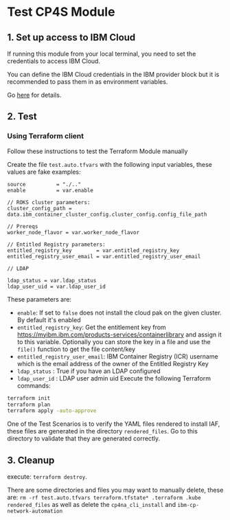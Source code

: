 # Test CP4S Module

## 1. Set up access to IBM Cloud

If running this module from your local terminal, you need to set the credentials to access IBM Cloud.

You can define the IBM Cloud credentials in the IBM provider block but it is recommended to pass them in as environment variables.

Go [here](../../CREDENTIALS.md) for details.

## 2. Test

### Using Terraform client

Follow these instructions to test the Terraform Module manually

Create the file `test.auto.tfvars` with the following input variables, these values are fake examples:

```hcl
source          = "./.."
enable          = var.enable

// ROKS cluster parameters:
cluster_config_path = data.ibm_container_cluster_config.cluster_config.config_file_path

// Prereqs
worker_node_flavor = var.worker_node_flavor

// Entitled Registry parameters:
entitled_registry_key        = var.entitled_registry_key
entitled_registry_user_email = var.entitled_registry_user_email

// LDAP

ldap_status = var.ldap_status
ldap_user_uid = var.ldap_user_id
```

These parameters are:

- `enable`: If set to `false` does not install the cloud pak on the given cluster. By default it's enabled
- `entitled_registry_key`: Get the entitlement key from https://myibm.ibm.com/products-services/containerlibrary and assign it to this variable. Optionally you can store the key in a file and use the `file()` function to get the file content/key
- `entitled_registry_user_email`: IBM Container Registry (ICR) username which is the email address of the owner of the Entitled Registry Key
- `ldap_status` : True if you have an LDAP configured
- `ldap_user_id` : LDAP user admin uid
Execute the following Terraform commands:

```bash
terraform init
terraform plan
terraform apply -auto-approve
```

One of the Test Scenarios is to verify the YAML files rendered to install IAF, these files are generated in the directory `rendered_files`. Go to this directory to validate that they are generated correctly.

## 3. Cleanup

 execute: `terraform destroy`.

There are some directories and files you may want to manually delete, these are: `rm -rf test.auto.tfvars terraform.tfstate* .terraform .kube rendered_files` as well as delete the `cp4na_cli_install` and `ibm-cp-network-automation`
